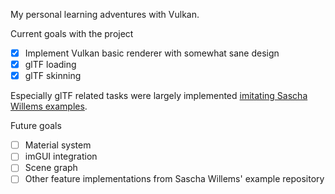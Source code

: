 My personal learning adventures with Vulkan.

Current goals with the project

- [x] Implement Vulkan basic renderer with somewhat sane design
- [x] glTF loading
- [x] glTF skinning

Especially glTF related tasks were largely implemented [imitating Sascha Willems examples](https://github.com/SaschaWillems/Vulkan). 

Future goals

- [ ] Material system
- [ ] imGUI integration
- [ ] Scene graph
- [ ] Other feature implementations from Sascha Willems' example repository
